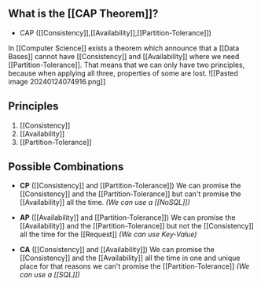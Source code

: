 
## What is the [[CAP Theorem]]?

- CAP ([[Consistency]],[[Availability]],[[Partition-Tolerance]])

In [[Computer Science]] exists a theorem which announce that a [[Data Bases]] cannot have [[Consistency]] and [[Availability]] where we need [[Partition-Tolerance]]. That means that we can only have two principles, because when applying all three, properties of some are lost.
![[Pasted image 20240124074916.png]]

## Principles

1. [[Consistency]]
2. [[Availability]]
3. [[Partition-Tolerance]]

## Possible Combinations

 * **CP** ([[Consistency]] and [[Partition-Tolerance]]) We can promise the [[Consistency]] and the [[Partition-Tolerance]] but can't promise the [[Availability]] all the time. *(We can use a [[NoSQL]])*

* **AP** ([[Availability]] and [[Partition-Tolerance]]) We can promise the [[Availability]] and the [[Partition-Tolerance]] but not the [[Consistency]] all the time for the [[Request]] *(We can use Key-Value)*

* **CA** ([[Consistency]] and [[Availability]]) We can promise the [[Consistency]] and the [[Availability]] all the time in one and unique place for that reasons we can't promise the [[Partition-Tolerance]] *(We can use a [[SQL]])*
